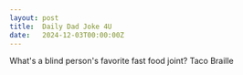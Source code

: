 ```yaml
---
layout: post
title:  Daily Dad Joke 4U
date:   2024-12-03T00:00:00Z
---
```

What's a blind person's favorite fast food joint? Taco Braille

